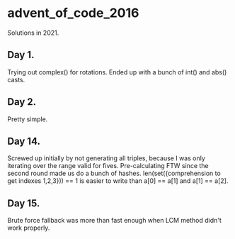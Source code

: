 # advent_of_code_2016

Solutions in 2021.

## Day 1.
Trying out complex() for rotations. Ended up with a bunch of int() and abs() casts.

## Day 2.
Pretty simple.

## Day 14.
Screwed up initially by not generating all triples, because I was only iterating over the range valid for fives.
Pre-calculating FTW since the second round made us do a bunch of hashes.
len(set({comprehension to get indexes 1,2,3})) == 1 is easier to write than a[0] == a[1] and a[1] == a[2].

## Day 15.
Brute force fallback was more than fast enough when LCM method didn't work properly.
